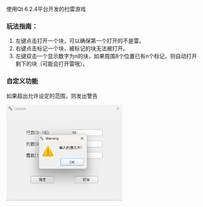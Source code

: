 使用Qt 6.2.4平台开发的扫雷游戏

### 玩法指南：
1. 左键点击打开一个块，可以确保第一个打开的不是雷。
2. 右键点击标记一个块，被标记的块无法被打开。
3. 左键双击一个显示数字为n的块，如果周围8个位置已有n个标记，则自动打开剩下的块（可能会打开雷哦）。



### 自定义功能
如果超出允许设定的范围，则发出警告

<img alt="img.png" src="readme_img/custom_img.png" width="60%"/>